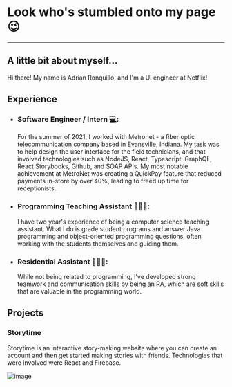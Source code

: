 # Look who's stumbled onto my page 😉
---
## A little bit about myself...
Hi there! My name is Adrian Ronquillo, and I'm a UI engineer at Netflix! 

## Experience
- ### Software Engineer / Intern 💻: 
    For the summer of 2021, I worked with Metronet - a fiber optic telecommunication company based in Evansville, Indiana. My task was to help design the user interface for the field technicians, and that involved technologies such as NodeJS, React, Typescript, GraphQL, React Storybooks, Github, and SOAP APIs. My most notable achievement at MetroNet was creating a QuickPay feature that reduced payments in-store by over 40%, leading to freed up time for receptionists.
- ### Programming Teaching Assistant 👨🏽‍🏫:
    I have two year's experience of being a computer science teaching assistant. What I do is grade student programs and answer Java programming and object-oriented programming questions, often working with the students themselves and guiding them.
- ### Residential Assistant 👮🏽‍♂️:
    While not being related to programming, I've developed strong teamwork and communication skills by being an RA, which are soft skills that are valuable in the programming world.
    
## Projects
### Storytime
Storytime is an interactive story-making website where you can create an account and then get started making stories with friends. Technologies that were involved were React and Firebase.

![image](https://user-images.githubusercontent.com/60367655/123486541-d9916e00-d5d1-11eb-85df-ad6e4857c10a.png)

<!--
**ronquiaj/ronquiaj** is a ✨ _special_ ✨ repository because its `README.md` (this file) appears on your GitHub profile.

Here are some ideas to get you started:

- 🔭 I’m currently working on ...
- 🌱 I’m currently learning ...
- 👯 I’m looking to collaborate on ...
- 🤔 I’m looking for help with ...
- 💬 Ask me about ...
- 📫 How to reach me: ...
- 😄 Pronouns: ...
- ⚡ Fun fact: ...
-->
